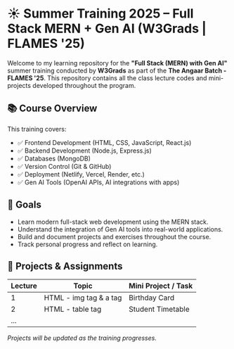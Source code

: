 # ☀️ Summer Training 2025 – Full Stack MERN + Gen AI (W3Grads | FLAMES '25)

Welcome to my learning repository for the **"Full Stack (MERN) with Gen AI"** summer training conducted by **W3Grads** as part of the **The Angaar Batch - FLAMES '25**. This repository contains all the class lecture codes and mini-projects developed throughout the program.

## 📚 Course Overview

This training covers:

- ✅ Frontend Development (HTML, CSS, JavaScript, React.js)  
- ✅ Backend Development (Node.js, Express.js)  
- ✅ Databases (MongoDB)  
- ✅ Version Control (Git & GitHub)  
- ✅ Deployment (Netlify, Vercel, Render, etc.)  
- ✅ Gen AI Tools (OpenAI APIs, AI integrations with apps)

## 🎯 Goals

- Learn modern full-stack web development using the MERN stack.  
- Understand the integration of Gen AI tools into real-world applications.  
- Build and document projects and exercises throughout the course.  
- Track personal progress and reflect on learning.

## 🚀 Projects & Assignments

| Lecture | Topic                     | Mini Project / Task                    |
|---------|---------------------------|----------------------------------------|
| 1       | HTML - img tag & a tag    | Birthday Card                          |
| 2       | HTML - table tag          | Student Timetable                      |
| ...     |                           |                                        |

_Projects will be updated as the training progresses._

